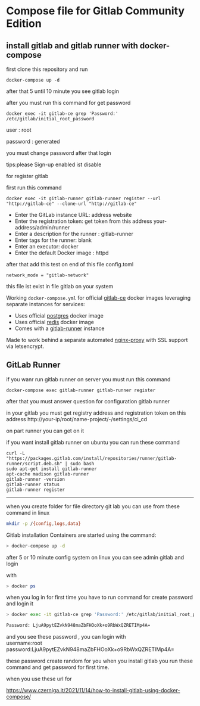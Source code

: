 # Compose file for Gitlab Community Edition

install gitlab and gitlab runner with docker-compose
--
first clone this repository and run

```
docker-compose up -d
```
after that 5 until 10 minute you see gitlab login

after you must run this command for get password 

```
docker exec -it gitlab-ce grep 'Password:' /etc/gitlab/initial_root_password
```
user : root

password : generated

you must change password after that login

tips:please Sign-up enabled ist disable

for register gitlab

first run this command

```
docker exec -it gitlab-runner gitlab-runner register --url "http://gitlab-ce" --clone-url "http://gitlab-ce"
```

- Enter the GitLab instance URL: address website
- Enter the registration token: get token from this address your-address/admin/runner
- Enter a description for the runner : gitlab-runner
- Enter tags for the runner: blank
- Enter an executor: docker
- Enter the default Docker image : httpd

after that add this test on end of this file config.toml

```
network_mode = "gitlab-network"
```

this file ist exist in file gitlab on your system


Working `docker-compose.yml` for official [gitlab-ce](https://hub.docker.com/r/gitlab/gitlab-ce) docker images leveraging separate instances for services:

- Uses official [postgres](https://hub.docker.com/_/postgres/) docker image
- Uses official [redis](https://hub.docker.com/_/redis/) docker image
- Comes with a [gitlab-runner](https://hub.docker.com/r/gitlab/gitlab-runner/) instance

Made to work behind a separate automated [nginx-proxy](https://github.com/jwilder/nginx-proxy) with SSL support via letsencrypt.


GitLab Runner
--
if you wanr run gitlab runner on server you must run this command
```
docker-compose exec gitlab-runner gitlab-runner register
```

after that you must answer question for configuration gitlab runner

in your gitlab you must get registry address and registration token
on this address http://your-ip/root/name-project/-/settings/ci_cd

on part runner you can get on it

if you want install gitlab runner on ubuntu you can run these command

```
curl -L "https://packages.gitlab.com/install/repositories/runner/gitlab-runner/script.deb.sh" | sudo bash
sudo apt-get install gitlab-runner
apt-cache madison gitlab-runner
gitlab-runner -version
gitlab-runner status
gitlab-runner register
```

--------


when you create folder for file directory git lab
you can use from these command in linux

```bash
mkdir -p /{config,logs,data}
```

Gitlab installation
Containers are started using the command:

```bash
> docker-compose up -d
````
after 5 or 10 minute config system on linux you can see 
admin gitlab and login

with

```bash
> docker ps
````

when you log in for first time you have to run command for create password and login it
```bash
> docker exec -it gitlab-ce grep 'Password:' /etc/gitlab/initial_root_password

Password: LjuA9pytEZvkN948maZbFHOoXk+o9RbWxQZRETIMp4A=

````

and you see these password , 
you can login with
<br/>
username:root
<br/>
password:LjuA9pytEZvkN948maZbFHOoXk+o9RbWxQZRETIMp4A=

these password create random for you when you install gitlab you run these command and get password for first time.




when you use these url for 

https://www.czerniga.it/2021/11/14/how-to-install-gitlab-using-docker-compose/

